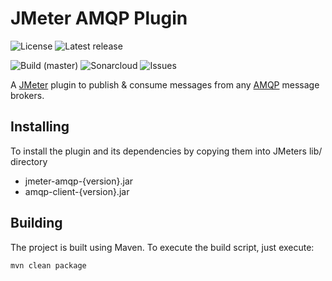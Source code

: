 # JMeter AMQP Plugin

![License](https://img.shields.io/github/license/a1dutch/jmeter-amqp?style=for-the-badge)
![Latest release](https://img.shields.io/github/v/release/a1dutch/jmeter-amqp?style=for-the-badge)

![Build (master)](https://img.shields.io/github/workflow/status/a1dutch/jmeter-amqp/cd/master?style=for-the-badge)
![Sonarcloud](https://img.shields.io/sonar/violations/a1dutch_jmeter-amqp/master?format=long&server=https%3A%2F%2Fsonarcloud.io&style=for-the-badge)
![Issues](https://img.shields.io/github/issues/a1dutch/jmeter-amqp?style=for-the-badge)


A [JMeter](http://jmeter.apache.org/) plugin to publish & consume messages from any [AMQP](http://www.amqp.org/) message brokers.

## Installing

To install the plugin and its dependencies by copying them into JMeters lib/ directory

* jmeter-amqp-{version}.jar
* amqp-client-{version}.jar

## Building

The project is built using Maven. To execute the build script, just execute:

`mvn clean package`
